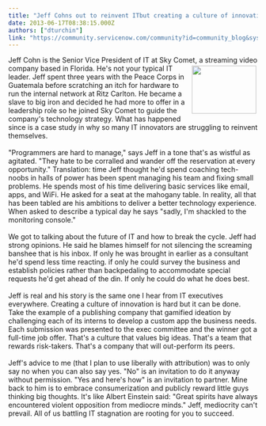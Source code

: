 ```yaml
---
title: "Jeff Cohns out to reinvent ITbut creating a culture of innovation is harder than he thought"
date: 2013-06-17T08:38:15.000Z
authors: ["dturchin"]
link: "https://community.servicenow.com/community?id=community_blog&sys_id=aebc2e25dbd0dbc01dcaf3231f9619db"
---
```

<p>Jeff Cohn is the Senior Vice President of IT at Sky Comet, a streaming video <img  alt="" class="jive-image" src="8f016146db50df048c8ef4621f961931.iix" height="97" width="130" hspace="3" vspace="3" align="right" />company based in Florida. He's not your typical IT leader. Jeff spent three years with the Peace Corps in Guatemala before scratching an itch for hardware to run the internal network at Ritz Carlton. He became a slave to big iron and decided he had more to offer in a leadership role so he joined Sky Comet to guide the company's technology strategy. What has happened since is a case study in why so many IT innovators are struggling to reinvent themselves.<br /><br />"Programmers are hard to manage," says Jeff in a tone that's as wistful as agitated. "They hate to be corralled and wander off the reservation at every opportunity." Translation: time Jeff thought he'd spend coaching tech-noobs in halls of power has been spent managing his team and fixing small problems. He spends most of his time delivering basic services like email, apps, and WiFi. He asked for a seat at the mahogany table. In reality, all that has been tabled are his ambitions to deliver a better technology experience. When asked to describe a typical day he says "sadly, I'm shackled to the monitoring console."<br /><br />We got to talking about the future of IT and how to break the cycle. Jeff had strong opinions. He said he blames himself for not silencing the screaming banshee that is his inbox. If only he was brought in earlier as a consultant he'd spend less time reacting. if only he could survey the business and establish policies rather than backpedaling to accommodate special requests he'd get ahead of the din. If only he could do what he does best.<br /><br />Jeff is real and his story is the same one I hear from IT executives everywhere. Creating a culture of innovation is hard but it can be done. Take the example of a publishing company that gamified ideation by challenging each of its interns to develop a custom app the business needs. Each submission was presented to the exec committee and the winner got a full-time job offer. That's a culture that values big ideas. That's a team that rewards risk-takers. That's a company that will out-perform its peers.<br /><br />Jeff's advice to me (that I plan to use liberally with attribution) was to only say no when you can also say yes. "No" is an invitation to do it anyway without permission. "Yes and here's how" is an invitation to partner. Mine back to him is to embrace consumerization and publicly reward little guys thinking big thoughts. It's like Albert Einstein said: "Great spirits have always encountered violent opposition from mediocre minds." Jeff, mediocrity can't prevail. All of us battling IT stagnation are rooting for you to succeed.</p>